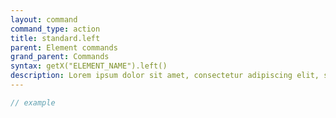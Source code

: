```yaml
---
layout: command
command_type: action
title: standard.left
parent: Element commands
grand_parent: Commands
syntax: getX("ELEMENT_NAME").left()
description: Lorem ipsum dolor sit amet, consectetur adipiscing elit, sed do eiusmod tempor incididunt ut labore et dolore magna aliqua. Ut enim ad minim veniam, quis nostrud exercitation ullamco laboris nisi ut aliquip ex ea commodo consequat.
---
```


```javascript
// example
```